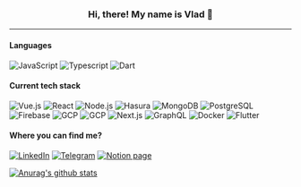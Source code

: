 ### <center>Hi, there! My name is Vlad 👋<center>
  ---
  #### Languages
  ![JavaScript](https://img.shields.io/badge/-Javascript-000?&style=flat?&logo=javascript) ![Typescript](https://img.shields.io/badge/-Typescript-000?&style=flat?&logo=typescript) ![Dart](https://img.shields.io/badge/-Dart-000?&style=flat?&logo=dart)
  
  #### Current tech stack
  ![Vue.js](https://img.shields.io/badge/-Vue.js-000?&style=flat?&logo=vue.js) ![React](https://img.shields.io/badge/-React-000?&style=flat?&logo=react) ![Node.js](https://img.shields.io/badge/-Node.js-000?&style=flat?&logo=node.js) ![Hasura](https://img.shields.io/badge/-Hasura-000?&style=flat?&logo=Hasura) ![MongoDB](https://img.shields.io/badge/-MongoDB-000?&style=flat?&logo=mongodb) ![PostgreSQL](https://img.shields.io/badge/-PostgreSQL-000?&style=flat?&logo=postgresql) ![Firebase](https://img.shields.io/badge/-Firebase-000?&style=flat?&logo=firebase) ![GCP](https://img.shields.io/badge/-GCP-000?&style=flat?&logo=google-cloud) ![GCP](https://img.shields.io/badge/-Azure-000?&style=flat?&logo=Microsoft%20Azure) ![Next.js](https://img.shields.io/badge/-Next.js-000?&style=flat?&logo=next.js) ![GraphQL](https://img.shields.io/badge/-GraphQL-000?&style=flat?&logo=graphql) ![Docker](https://img.shields.io/badge/-Docker-000?&style=flat?&logo=docker) ![Flutter](https://img.shields.io/badge/-Flutter-000?&style=flat?&logo=flutter)
  
  #### Where you can find me?
  [![LinkedIn](https://img.shields.io/badge/-LinkedIn-blue?&style=flat?&logo=linkedin)](https://www.linkedin.com/in/vlad-korostelev/) [![Telegram](https://img.shields.io/badge/-Telegram-blue?&style=flat?&logo=telegram)](https://t.me/vladnifos/) [![Notion page](https://img.shields.io/badge/-Notion-000?&style=flat?&logo=notion)](https://www.notion.so/vladnifospersonal/Vladislav-Korostelev-e940c4bb04074d5bb18ed5a07a7c8f7c/)
  
  
  [![Anurag's github stats](https://github-readme-stats.vercel.app/api?username=NiFos&count_private=true&show_icons=true)](https://github.com/NiFos)

